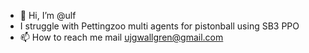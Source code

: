 - 👋 Hi, I’m @ulf
- I struggle with Pettingzoo multi agents for pistonball using SB3 PPO 
- 📫 How to reach me mail ujgwallgren@gmail.com

<!---
uwallgren/uwallgren is a ✨ special ✨ repository because its `README.md` (this file) appears on your GitHub profile.
You can click the Preview link to take a look at your changes.
--->
